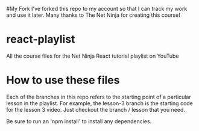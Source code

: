 #My Fork
I've forked this repo to my account so that I can track my work and use it later.
Many thanks to The Net Ninja for creating this course!


# react-playlist
All the course files for the Net Ninja React tutorial playlist on YouTube

# How to use these files
Each of the branches in this repo refers to the starting point of a particular lesson in the playlist. For example, the lesson-3 branch is the starting code for the lesson 3 video. Just checkout the branch / lesson that you need.

Be sure to run an 'npm install' to install any dependencies.
